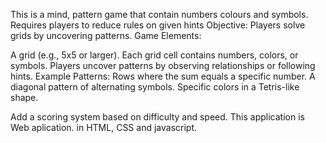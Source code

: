 This is a mind, pattern game that contain numbers colours and symbols. Requires players to reduce rules on given hints Objective: Players solve grids by uncovering patterns. Game Elements:

A grid (e.g., 5x5 or larger).
Each grid cell contains numbers, colors, or symbols.
Players uncover patterns by observing relationships or following hints.
Example Patterns:
   Rows where the sum equals a specific number.
    A diagonal pattern of alternating symbols.
    Specific colors in a Tetris-like shape.

Add a scoring system based on difficulty and speed. This application is Web aplication. in HTML, CSS and javascript.